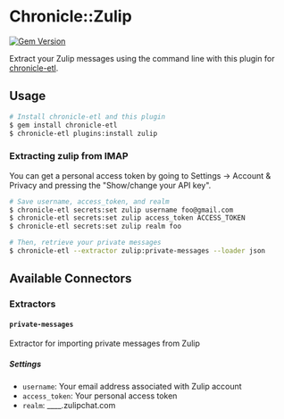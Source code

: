 # Chronicle::Zulip
[![Gem Version](https://badge.fury.io/rb/chronicle-zulip.svg)](https://badge.fury.io/rb/chronicle-zulip)

Extract your Zulip messages using the command line with this plugin for [chronicle-etl](https://github.com/chronicle-app/chronicle-etl).

## Usage

```sh
# Install chronicle-etl and this plugin
$ gem install chronicle-etl
$ chronicle-etl plugins:install zulip
```

### Extracting zulip from IMAP

You can get a personal access token by going to Settings -> Account & Privacy and pressing the "Show/change your API key".

```sh
# Save username, access_token, and realm
$ chronicle-etl secrets:set zulip username foo@gmail.com
$ chronicle-etl secrets:set zulip access_token ACCESS_TOKEN
$ chronicle-etl secrets:set zulip realm foo

# Then, retrieve your private messages
$ chronicle-etl --extractor zulip:private-messages --loader json
```

## Available Connectors
### Extractors

#### `private-messages`
Extractor for importing private messages from Zulip

##### Settings

- `username`: Your email address associated with Zulip account
- `access_token`: Your personal access token
- `realm`: ____.zulipchat.com
